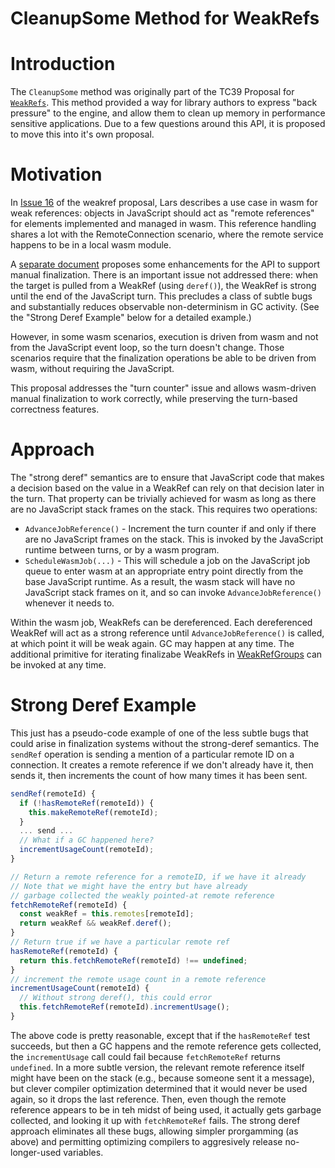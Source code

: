 # CleanupSome Method for WeakRefs

# Introduction

The `CleanupSome` method was originally part of the TC39 Proposal for [`WeakRefs`](https://github.com/tc39/proposal-weakrefs). This method provided a way for library authors to express "back pressure" to the engine, and allow them to clean up memory in performance sensitive applications. Due to a few questions around this API, it is proposed to move this into it's own proposal.

# Motivation

In [Issue 16](https://github.com/tc39/proposal-weakrefs/issues/16) of the weakref proposal, Lars describes a use case in wasm for weak references: objects in JavaScript should act as "remote references" for elements implemented and managed in wasm. This reference handling shares a lot with the RemoteConnection scenario, where the remote service happens to be in a local wasm module.

A [separate document](https://github.com/tc39/proposal-weakrefs/wiki/WeakRefGroups) proposes some enhancements for the API to support manual finalization. There is an important issue not addressed there: when the target is pulled from a WeakRef (using `deref()`), the WeakRef is strong until the end of the JavaScript turn. This precludes a class of subtle bugs and substantially reduces observable non-determinism in GC activity. (See the "Strong Deref Example" below for a detailed example.)

However, in some wasm scenarios, execution is driven from wasm and not from the JavaScript event loop, so the turn doesn't change. Those scenarios require that the finalization operations be able to be driven from wasm, without requiring the JavaScript.

This proposal addresses the "turn counter" issue and allows wasm-driven manual finalization to work correctly, while preserving the turn-based correctness features.

# Approach

The "strong deref" semantics are to ensure that JavaScript code that makes a decision based on the value in a WeakRef can rely on that decision later in the turn. That property can be trivially achieved for wasm as long as there are no JavaScript stack frames on the stack. This requires two operations:

* `AdvanceJobReference()` - Increment the turn counter if and only if there are no JavaScript frames on the stack. This is invoked by the JavaScript runtime between turns, or by a wasm program.
* `ScheduleWasmJob(...)` - This will schedule a job on the JavaScript job queue to enter wasm at an appropriate entry point directly from the base JavaScript runtime. As a result, the wasm stack will have no JavaScript stack frames on it, and so can invoke `AdvanceJobReference()` whenever it needs to.

Within the wasm job, WeakRefs can be dereferenced. Each dereferenced WeakRef will act as a strong reference until `AdvanceJobReference()` is called, at which point it will be weak again. GC may happen at any time. The additional primitive for iterating finalizabe WeakRefs in [WeakRefGroups](https://github.com/tc39/proposal-weakrefs/wiki/WeakRefGroups) can be invoked at any time.

# Strong Deref Example

This just has a pseudo-code example of one of the less subtle bugs that could arise in finalization systems without the strong-deref semantics.  The `sendRef` operation is sending a mention of a particular remote ID on a connection. It creates a remote reference if we don't already have it, then sends it, then increments the count of how many times it has been sent.
```js
sendRef(remoteId) {
  if (!hasRemoteRef(remoteId)) {
    this.makeRemoteRef(remoteId);
  }
  ... send ...
  // What if a GC happened here?
  incrementUsageCount(remoteId);
}

// Return a remote reference for a remoteID, if we have it already
// Note that we might have the entry but have already
// garbage collected the weakly pointed-at remote reference
fetchRemoteRef(remoteId) {
  const weakRef = this.remotes[remoteId];
  return weakRef && weakRef.deref();
}
// Return true if we have a particular remote ref
hasRemoteRef(remoteId) {
  return this.fetchRemoteRef(remoteId) !== undefined;
}
// increment the remote usage count in a remote reference
incrementUsageCount(remoteId) {
  // Without strong deref(), this could error
  this.fetchRemoteRef(remoteId).incrementUsage();
}
```

The above code is pretty reasonable, except that if the `hasRemoteRef` test succeeds, but then a GC happens and the remote reference gets collected, the `incrementUsage` call could fail because `fetchRemoteRef` returns `undefined`.  In a more subtle version, the relevant remote reference itself might have been on the stack (e.g., because someone sent it a message), but clever compiler optimization determined that it would never be used again, so it drops the last reference. Then, even though the remote reference appears to be in teh midst of being used, it actually gets garbage collected, and looking it up with `fetchRemoteRef` fails. The strong deref approach eliminates all these bugs, allowing simpler prorgamming (as above) and permitting optimizing compilers to aggresively release no-longer-used variables.

